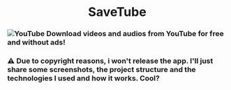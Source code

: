<div align="center"> 
<h1> SaveTube </h1>
</div>
  
### ![YouTube](https://img.shields.io/badge/YouTube-%23FF0000.svg?style=for-the-badge&logo=YouTube&logoColor=white) Download videos and audios from YouTube for free and without ads!

### ⚠️ Due to copyright reasons, i won't release the app. I'll just share some screenshots, the project structure and the technologies I used and how it works. Cool?